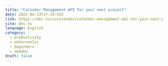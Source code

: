 ```yaml
---
title: "Calendar Management API for your next project"
date: 2021-04-23T17:19:43Z
link: https://dev.to/surajondev/calendar-management-api-for-your-next-project-6l?utm_medium=RSS&utm_source=news.12bit.vn
site: dev.to
language: English
category:
  - productivity
  - watercooler
  - beginners
  - webdev
draft: false
---
```


